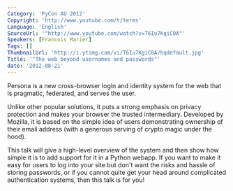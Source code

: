 ```yaml
---
Category: 'PyCon AU 2012'
Copyright: 'http://www.youtube.com/t/terms'
Language: 'English'
SourceUrl: '"http://www.youtube.com/watch?v=T6Iu7KgiC0A"'
Speakers: [Francois Marier]
Tags: []
ThumbnailUrl: 'http://i.ytimg.com/vi/T6Iu7KgiC0A/hqdefault.jpg'
Title: '"The web beyond usernames and passwords"'
date: '2012-08-21'
---
```

Persona is a new cross-browser login and identity system for the web that is
pragmatic, federated, and serves the user.

Unlike other popular solutions, it puts a strong emphasis on privacy
protection and makes your browser the trusted intermediary. Developed by
Mozilla, it is based on the simple idea of users demonstrating ownership of
their email address (with a generous serving of crypto magic under the hood).

This talk will give a high-level overview of the system and then show how
simple it is to add support for it in a Python webapp. If you want to make it
easy for users to log into your site but don't want the risks and hassle of
storing passwords, or if you cannot quite get your head around complicated
authentication systems, then this talk is for you!

